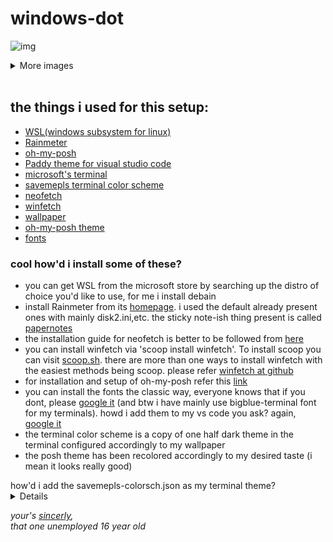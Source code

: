 # windows-dot

![img](https://github.com/blue-clouds4/windows-dot/blob/main/images/coolpc.png?raw=true)

<details>

  <summary>More images</summary>
  
  <img src="https://github.com/blue-clouds4/windows-dot/blob/main/images/coolpc2.png?raw=true" alt="coolpc2" width="400"/>
  
  <br>

  <img src="https://github.com/blue-clouds4/windows-dot/blob/main/images/coolpc3.png?raw=true" alt="coolpc3" width="400"/>

</details>

<br>

## the things i used for this setup:

- [WSL(windows subsystem for linux)](https://learn.microsoft.com/en-us/windows/wsl/about)
- [Rainmeter](https://www.rainmeter.net/)
- [oh-my-posh](https://ohmyposh.dev/)
- [Paddy theme for visual studio code](https://marketplace.visualstudio.com/items?itemName=yile-ou.paddy-color-theme)
- [microsoft's terminal](https://github.com/microsoft/terminal)
- [savemepls terminal color scheme](https://github.com/blue-clouds4/windows-dot/main/savemepls-colorsch.json)
- [neofetch](https://github.com/dylanaraps/neofetch)
- [winfetch](https://github.com/lptstr/winfetch)
- [wallpaper](https://github.com/blue-clouds4/windows-dot/blob/main/images/wallpaper.png?raw=true)
- [oh-my-posh theme](https://github.com/blue-clouds4/windows-dot/blob/main/posh/themes.omp.json)
- [fonts](https://github.com/blue-clouds4/windows-dot/main/fonts)

### cool how'd i install some of these?

- you can get WSL from the microsoft store by searching up the distro of choice you'd like to use, for me i install debain
- install Rainmeter from its [homepage](https://www.rainmeter.net/). i used the default already present ones with mainly disk2.ini,etc. the sticky note-ish thing present is called [papernotes](https://visualskins.com/skin/paper-notes)
- the installation guide for neofetch is better to be followed from [here](https://github.com/dylanaraps/neofetch/wiki/Installation)
- you can install winfetch via 'scoop install winfetch'. To install scoop you can visit [scoop.sh](https://scoop.sh/). there are more than one ways to install winfetch with the easiest methods being scoop. please refer [winfetch at github](https://github.com/lptstr/winfetch)
- for installation and setup of oh-my-posh refer this [link](https://www.youtube.com/watch?v=lxNLJsDKyU4&pp=0gcJCX4JAYcqIYzv)
- you can install the fonts the classic way, everyone knows that if you dont, please [google it](https://www.google.co.in/) (and btw i have mainly use bigblue-terminal font for my terminals). howd i add them to my vs code you ask? again, [google it](https://www.google.co.in/)
- the terminal color scheme is a copy of one half dark theme in the terminal configured accordingly to my wallpaper
- the posh theme has been recolored accordingly to my desired taste (i mean it looks really good)

<summary>how'd i add the savemepls-colorsch.json as my terminal theme?</summary>

<details>

you go to the settings in your windows terminal,thats what i used and made the theme for. if you're using any other terminal you're on you're [own](https://i0.wp.com/www.printmag.com/wp-content/uploads/2011/07/2a34d8_a7fec805baeb499e8085ba26395a1216mv2.jpg?resize=586%2C330&quality=89&ssl=1).

<br>

- get to the settings in the terminal. here's an image below for the ones who dont know where and how to find it
![img](https://github.com/blue-clouds4/windows-dot/blob/main/images/nowwehavejoinedthechurchandthestate/brolacks.png?raw=true)
-now get to the lower right corner of the screen to find "Open JSON file". here's again an image that no one asked for
![img](https://github.com/blue-clouds4/windows-dot/blob/main/images/nowwehavejoinedthechurchandthestate/open-Json-file.png?raw=true)
-add the [color scheme](https://github.com/blue-clouds4/windows-dot/main/images/nowwehavejoinedthechurchandthestate/savemepls-colorsch.json) under schemes[] as shown in the picture below
![img](https://github.com/blue-clouds4/windows-dot/blob/main/images/nowwehavejoinedthechurchandthestate/settings.json.png)

</details>

<i>your's [sincerly](https://www.youtube.com/watch?v=dQw4w9WgXcQ),</i>
<br>
              <i>that one unemployed 16 year old</i>
